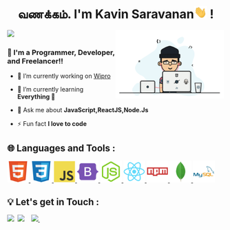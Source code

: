 <h1 align="center"> வணக்கம். I'm Kavin Saravanan<img src="https://raw.githubusercontent.com/ABSphreak/ABSphreak/master/gifs/Hi.gif" width="30px"> ! </h1>
<!-- <img src="https://user-images.githubusercontent.com/54361799/108709847-4409a300-7539-11eb-8481-274ec80833a1.png" style='margin-right:"1200px";margin-left:250px;'/> -->
<img src="https://raw.githubusercontent.com/halfrost/halfrost/master/icons/header_.png"/>





<img width="50%" align="right" alt="Github Image" src="https://github.com/kavinS971/kavinS971/blob/main/kavin.gif" />

<h3> 🧑 I'm a Programmer, Developer, and Freelancer!!</h3>

- 🔭 I’m currently working on [Wipro]()

- 🌱 I’m currently learning **Everything 🤣**

- 💬 Ask me about **JavaScript,ReactJS,Node.Js**

- ⚡ Fun fact **I love to code**

## 🌐 Languages and Tools :
<p align="left">
    <a href="https://devdocs.io/html/" target="_blank"> 
        <code><img src="https://raw.githubusercontent.com/devicons/devicon/2809b567852a4648062a2d3e7c1c531367458c0b/icons/html5/html5-original.svg" alt="html" width="50" height="50"/></code> 
    </a>
    <a href="https://devdocs.io/css/" target="_blank"> 
        <code><img src="https://raw.githubusercontent.com/devicons/devicon/2809b567852a4648062a2d3e7c1c531367458c0b/icons/css3/css3-original.svg" alt="css" width="50" height="50"/></code> 
    </a>
    <a href="https://www.javascript.com/" target="_blank"> 
        <code><img src="https://raw.githubusercontent.com/devicons/devicon/2809b567852a4648062a2d3e7c1c531367458c0b/icons/javascript/javascript-original.svg" alt="JavaScript" width="50" height="50"/></code> 
    </a>
    <a href="https://getbootstrap.com/" target="_blank"> 
        <code><img src="https://raw.githubusercontent.com/devicons/devicon/2809b567852a4648062a2d3e7c1c531367458c0b/icons/bootstrap/bootstrap-plain.svg" alt="bootsrap" width="50" height="50"/></code> 
    </a>
    <a href="https://nodejs.org/" target="_blank"> 
        <code><img src="https://raw.githubusercontent.com/devicons/devicon/2809b567852a4648062a2d3e7c1c531367458c0b/icons/nodejs/nodejs-original.svg" alt="NodeJS" width="50" height="50"/></code> 
    </a>
    <a href="https://reactjs.org/" target="_blank"> 
        <code><img src="https://raw.githubusercontent.com/devicons/devicon/2809b567852a4648062a2d3e7c1c531367458c0b/icons/react/react-original.svg" alt="ReactJS" width="50" height="50"/></code> 
    </a> 
    <a href="https://www.npmjs.com/" target="_blank"> 
        <code><img src="https://raw.githubusercontent.com/devicons/devicon/2809b567852a4648062a2d3e7c1c531367458c0b/icons/npm/npm-original-wordmark.svg" alt="NPM" width="50" height="50"/></code> 
    </a> 
    <a href="https://www.mongodb.com/" target="_blank"> 
        <code><img src="https://raw.githubusercontent.com/devicons/devicon/2809b567852a4648062a2d3e7c1c531367458c0b/icons/mongodb/mongodb-original.svg" alt="mongodb" width="50" height="50"/></code> 
    </a>  
    <a href="https://www.mysql.com/" target="_blank"> 
        <code><img src="https://raw.githubusercontent.com/devicons/devicon/2809b567852a4648062a2d3e7c1c531367458c0b/icons/mysql/mysql-original-wordmark.svg" alt="mysql" width="50" height="50"/></code> 
    </a> 
</p>
  
            
## 💡 Let's get in Touch :
<p align="left"> 
<a href="https://twitter.com/KavinSaravanan6" target="blank"><img src="https://img.shields.io/twitter/follow/KavinSaravanan6?label=KavinSaravanan6&logo=Twitter&style=for-the-badge" /></a>&nbsp
<a href="https://www.linkedin.com/in/kavinsaravanan/"><img src="https://img.shields.io/badge/-kavinsaravanan-0077B5?style=for-the-badge&logo=Linkedin&logoColor=white"/></a>&nbsp
&nbsp
   <a href="mailto:kavinsaravanan97001@gmail.com">
    <img src="https://img.shields.io/badge/-Gmail-c14438?style=for-the-badge&logo=Gmail&logoColor=white&link=mailto:kavinsaravanan97001@gmail.com" />
  </a>&nbsp
  <a href="https://github.com/kavinS971" target="_blank"><img src="https://img.shields.io/website?label=kavin saravanan | Portfolio&style=for-the-badge&up_color=9FEF00&url=https%3A%2F%2Fharikanani.github.io" alt="" /></a>
</p>




